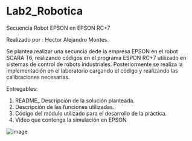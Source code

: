 # Lab2_Robotica
Secuencia Robot EPSON en EPSON RC+7 

Realizado por : Hector Alejandro Montes.

Se plantea realizar una secuncia dede la empresa EPSON en el robot SCARA T6, realizando códigos en el programa ESPON RC+7 utilizado en sistemas de control de robots industriales. Posteriormente se realiza la implementación en el laboratorio cargando el código y realizando las calibraciones necesarias.

Entregables:

1. README_ Descripción de la solución planteada.
2. Descripción de las funciones utilizadas.
3. Código del módulo utilizado para el desarrollo de la práctica.
4. Vídeo que contenga la simulación en EPSON

![image](https://github.com/alejo9812/Lab2_Robotica/assets/68829051/4c2c34ce-93d8-4219-a143-acb7798be486)


